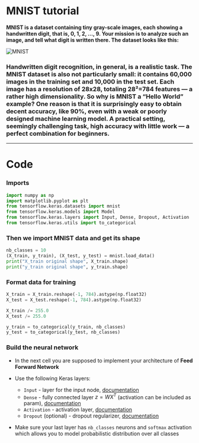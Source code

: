 # MNIST tutorial

**MNIST is a dataset containing tiny gray-scale images, each showing a handwritten digit, that is, 0, 1, 2, …, 9. Your mission is to analyze such an image, and tell what digit is written there. The dataset looks like this:**

![MNIST](https://miro.medium.com/max/1600/0*9jCey4wywZ4Os7hF.png)

### Handwritten digit recognition, in general, is a realistic task. The MNIST dataset is also not particularly small: it contains 60,000 images in the training set and 10,000 in the test set. Each image has a resolution of 28x28, totaling 28²=784 features — a rather high dimensionality. So why is MNIST a “Hello World” example? One reason is that it is surprisingly easy to obtain decent accuracy, like 90%, even with a weak or poorly designed machine learning model. A practical setting, seemingly challenging task, high accuracy with little work — a perfect combination for beginners.

---

# Code

### Imports
```python
import numpy as np
import matplotlib.pyplot as plt
from tensorflow.keras.datasets import mnist
from tensorflow.keras.models import Model
from tensorflow.keras.layers import Input, Dense, Dropout, Activation
from tensorflow.keras.utils import to_categorical
```

### Then we import MNIST data and get its shape
```python
nb_classes = 10
(X_train, y_train), (X_test, y_test) = mnist.load_data()
print("X_train original shape", X_train.shape)
print("y_train original shape", y_train.shape)
```

### Format data for training 
```python
X_train = X_train.reshape(-1, 784).astype(np.float32)
X_test = X_test.reshape(-1, 784).astype(np.float32)

X_train /= 255.0
X_test /= 255.0
```
```python
y_train = to_categorical(y_train, nb_classes)
y_test = to_categorical(y_test, nb_classes)
```
### Build the neural network
* In the next cell you are supposed to implement your architecture of **Feed Forward Network**
* Use the following Keras layers:
    * `Input` - layer for the input node, [documentation](https://www.tensorflow.org/api_docs/python/tf/keras/layers/Input)
    * `Dense` - fully connected layer $z=WX^T$ (activation can be included as param), [documentation](https://www.tensorflow.org/api_docs/python/tf/keras/layers/Dense)
    * `Activation` - activation layer, [documentation](https://www.tensorflow.org/api_docs/python/tf/keras/layers/Activation)
    * `Dropout` (optional) - dropout regularizer, [documentation](https://www.tensorflow.org/api_docs/python/tf/keras/layers/Dropout)
    
    
* Make sure your last layer has `nb_classes` neurons and `softmax` activation which allows you to model probabilistic distribution over all classes 
